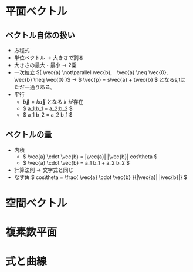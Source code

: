 # 平面ベクトル

## ベクトル自体の扱い
- 方程式
- 単位ベクトル → 大きさで割る
- 大きさの最大・最小 → 2乗
- 一次独立 
$(
\vec{a} \not\parallel \vec{b},　\vec{a} \neq \vec{0},　 \vec{b} \neq \vec{0}
)$
→
$
\vec{p} = s\vec{a} + t\vec{b}
$
となるs,tはただ一通りある。
- 平行
  - $\vec{b} = k\vec{a}$ となる $k$ が存在
  - $ a_1:b_1 = a_2:b_2 $
  - $ a_1 b_2 = a_2 b_1 $

## ベクトルの量
- 内積
  - $ \vec{a} \cdot \vec{b} = |\vec{a}| |\vec{b}| cos\theta $
  - $ \vec{a} \cdot \vec{b} = a_1 b_1 + a_2 b_2 $
- 計算法則 → 文字式と同じ
- なす角 $ cos\theta = \frac{ \vec{a} \cdot \vec{b} }{|\vec{a}| |\vec{b}|} $






# 空間ベクトル

# 複素数平面
# 式と曲線